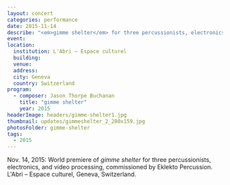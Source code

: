 ```yaml
---
layout: concert
categories: performance
date: 2015-11-14
describe: "<em>gimme shelter</em> for three percussionists, electronics, and live video processing (2015), world premiere. Commissioned by Eklekto Percussion. L'Abri - Espace culturel."
event:
location:
  institution: L'Abri – Espace culturel
  building:
  venue:
  address:
  city: Geneva
  country: Switzerland
program:
  - composer: Jason Thorpe Buchanan
    title: "gimme shelter"
    year: 2015
headerImage: headers/gimme-shelter1.jpg
thumbnail: updates/gimmeshelter_2_280x159.jpg
photosFolder: gimme-shelter
tags:
  - 2015
---
```


Nov. 14, 2015: World premiere of *gimme shelter* for three percussionists, electronics, and video processing, commissioned by Eklekto Percussion. L'Abri – Espace culturel, Geneva, Switzerland.
